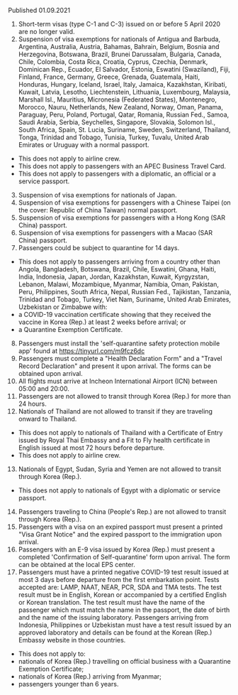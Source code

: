 Published 01.09.2021
1. Short-term visas (type C-1 and C-3) issued on or before 5 April 2020 are no longer valid.
2. Suspension of visa exemptions for nationals of Antigua and Barbuda, Argentina, Australia, Austria, Bahamas, Bahrain, Belgium, Bosnia and Herzegovina, Botswana, Brazil, Brunei Darussalam, Bulgaria, Canada, Chile, Colombia, Costa Rica, Croatia, Cyprus, Czechia, Denmark, Dominican Rep., Ecuador, El Salvador, Estonia, Eswatini (Swaziland), Fiji, Finland, France, Germany, Greece, Grenada, Guatemala, Haiti, Honduras, Hungary, Iceland, Israel, Italy, Jamaica, Kazakhstan, Kiribati, Kuwait, Latvia, Lesotho, Liechtenstein, Lithuania, Luxembourg, Malaysia, Marshall Isl., Mauritius, Micronesia (Federated States), Montenegro, Morocco, Nauru, Netherlands, New Zealand, Norway, Oman, Panama, Paraguay, Peru, Poland, Portugal, Qatar, Romania, Russian Fed., Samoa, Saudi Arabia, Serbia, Seychelles, Singapore, Slovakia, Solomon Isl., South Africa, Spain, St. Lucia, Suriname, Sweden, Switzerland, Thailand, Tonga, Trinidad and Tobago, Tunisia, Turkey, Tuvalu, United Arab Emirates or Uruguay with a normal passport.
- This does not apply to airline crew.
- This does not apply to passengers with an APEC Business Travel Card.
- This does not apply to passengers with a diplomatic, an official or a service passport.
3. Suspension of visa exemptions for nationals of Japan.
4. Suspension of visa exemptions for passengers with a Chinese Taipei (on the cover: Republic of China Taiwan) normal passport.
5. Suspension of visa exemptions for passengers with a Hong Kong (SAR China) passport.
6. Suspension of visa exemptions for passengers with a Macao (SAR China) passport.
7. Passengers could be subject to quarantine for 14 days.
- This does not apply to passengers arriving from a country other than Angola, Bangladesh, Botswana, Brazil, Chile, Eswatini, Ghana, Haiti, India, Indonesia, Japan, Jordan, Kazakhstan, Kuwait, Kyrgyzstan, Lebanon, Malawi, Mozambique, Myanmar, Namibia, Oman, Pakistan, Peru, Philippines, South Africa, Nepal, Russian Fed., Tajikistan, Tanzania, Trinidad and Tobago, Turkey, Viet Nam, Suriname, United Arab Emirates, Uzbekistan or Zimbabwe with:
- a COVID-19 vaccination certificate showing that they received the vaccine in Korea (Rep.) at least 2 weeks before arrival; or
- a Quarantine Exemption Certificate.
8. Passengers must install the 'self-quarantine safety protection mobile app' found at <a href="https://tinyurl.com/m9fcz6dc">https://tinyurl.com/m9fcz6dc</a> 
9. Passengers must complete a "Health Declaration Form" and a "Travel Record Declaration" and present it upon arrival. The forms can be obtained upon arrival.
10. All flights must arrive at Incheon International Airport (ICN) between 05:00 and 20:00.
11. Passengers are not allowed to transit through Korea (Rep.) for more than 24 hours.
12. Nationals of Thailand are not allowed to transit if they are traveling onward to Thailand.
- This does not apply to nationals of Thailand with a Certificate of Entry issued by Royal Thai Embassy and a Fit to Fly health certificate in English issued at most 72 hours before departure.
- This does not apply to airline crew.
13. Nationals of Egypt, Sudan, Syria and Yemen are not allowed to transit through Korea (Rep.).
- This does not apply to nationals of Egypt with a diplomatic or service passport.
14. Passengers traveling to China (People's Rep.) are not allowed to transit through Korea (Rep.).
15. Passengers with a visa on an expired passport must present a printed "Visa Grant Notice" and the expired passport to the immigration upon arrival.
16. Passengers with an E-9 visa issued by Korea (Rep.) must present a completed 'Confirmation of Self-quarantine' form upon arrival. The form can be obtained at the local EPS center.
17. Passengers must have a printed negative COVID-19 test result issued at most 3 days before departure from the first embarkation point. Tests accepted are: LAMP, NAAT, NEAR, PCR, SDA and TMA tests. The test result must be in English, Korean or accompanied by a certified English or Korean translation. The test result must have the name of the passenger which must match the name in the passport, the date of birth and the name of the issuing laboratory. Passengers arriving from Indonesia, Philippines or Uzbekistan must have a test result issued by an approved laboratory and details can be found at the Korean (Rep.) Embassy website in those countries.
- This does not apply to:
- nationals of Korea (Rep.) travelling on official business with a Quarantine Exemption Certificate;
- nationals of Korea (Rep.) arriving from Myanmar;
- passengers younger than 6 years.

